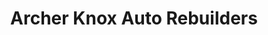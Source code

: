 ---
title: "Archer Knox Auto Rebuilders"
url: /chicago/archer-knox-auto-rebuilders/
shop: car repair
---
